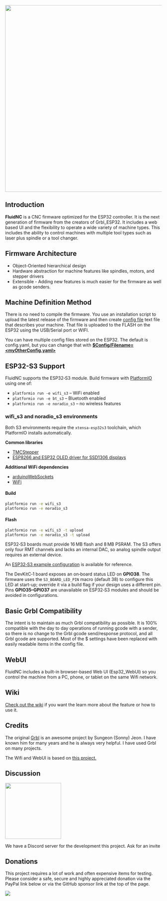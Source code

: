 <img src="https://github.com/bdring/FluidNC/wiki/images/logos/FluidNC.svg" width="600">

## Introduction

**FluidNC** is a CNC firmware optimized for the ESP32 controller. It is the next generation of firmware from the creators of Grbl_ESP32. It includes a web based UI and the flexibility to operate a wide variety of machine types. This includes the ability to control machines with multiple tool types such as laser plus spindle or a tool changer.  

## Firmware Architecture

- Object-Oriented hierarchical design
- Hardware abstraction for machine features like spindles, motors, and stepper drivers
- Extensible - Adding new features is much easier for the firmware as well as gcode senders.

## Machine Definition Method

There is no need to compile the firmware. You use an installation script to upload the latest release of the firmware and then create [config file](http://wiki.fluidnc.com/en/config/overview) text file that describes your machine.  That file is uploaded to the FLASH on the ESP32 using the USB/Serial port or WIFI.

You can have multiple config files stored on the ESP32. The default is config.yaml, but you can change that with [**$Config/Filename=<myOtherConfig.yaml>**](http://wiki.fluidnc.com/en/features/commands_and_settings#config_filename)

## ESP32-S3 Support

FluidNC supports the ESP32‑S3 module. Build firmware with [PlatformIO](https://platformio.org/) using one of:

- `platformio run -e wifi_s3` – WiFi enabled
- `platformio run -e bt_s3` – Bluetooth enabled
- `platformio run -e noradio_s3` – no wireless features

### wifi_s3 and noradio_s3 environments

Both S3 environments require the `xtensa-esp32s3` toolchain, which PlatformIO installs automatically.

**Common libraries**

- [TMCStepper](https://github.com/teemuatlut/TMCStepper)
- [ESP8266 and ESP32 OLED driver for SSD1306 displays](https://github.com/ThingPulse/esp8266-oled-ssd1306)

**Additional WiFi dependencies**

- [arduinoWebSockets](https://github.com/MitchBradley/arduinoWebSockets)
- [WiFi](https://github.com/MitchBradley/WiFi)

#### Build

```bash
platformio run -e wifi_s3
platformio run -e noradio_s3
```

#### Flash

```bash
platformio run -e wifi_s3 -t upload
platformio run -e noradio_s3 -t upload
```

ESP32‑S3 boards must provide 16 MB flash and 8 MB PSRAM. The S3 offers only four RMT channels and lacks an internal DAC, so analog spindle output requires an external device.

An [ESP32‑S3 example configuration](https://github.com/bdring/fluidnc-config-files/blob/main/official/esp32-s3-example.yaml) is available for reference.

The DevKitC‑1 board exposes an on‑board status LED on **GPIO38**. The firmware uses the `S3_BOARD_LED_PIN` macro (default 38) to configure this LED at start-up; override it via a build flag if your design uses a different pin. Pins **GPIO35–GPIO37** are unavailable on ESP32‑S3 modules and should be avoided in configurations.

## Basic Grbl Compatibility

The intent is to maintain as much Grbl compatibility as possible. It is 100% compatible with the day to day operations of running gcode with a sender, so there is no change to the Grbl gcode send/response protocol, and all Grbl gcode are supported. Most of the $ settings have been replaced with easily readable items in the config file.


## WebUI

FluidNC includes a built-in browser-based Web UI (Esp32_WebUI) so you control the machine from a PC, phone, or tablet on the same Wifi network.

## Wiki

[Check out the wiki](http://wiki.fluidnc.com) if you want the learn more about the feature or how to use it.

## Credits

The original [Grbl](https://github.com/gnea/grbl) is an awesome project by Sungeon (Sonny) Jeon. I have known him for many years and he is always very helpful. I have used Grbl on many projects.

The Wifi and WebUI is based on [this project.](https://github.com/luc-github/ESP3D-WEBUI)  

## Discussion

<img src="http://wiki.fluidnc.com/discord-logo_trans.png" width="180">

We have a Discord server for the development this project. Ask for an invite


## Donations

This project requires a lot of work and often expensive items for testing. Please consider a safe, secure and highly appreciated donation via the PayPal link below or via the GitHub sponsor link at the top of the page.

[![](https://www.paypalobjects.com/en_US/i/btn/btn_donateCC_LG.gif)](https://www.paypal.com/donate/?hosted_button_id=8DYLB6ZYYDG7Y)
